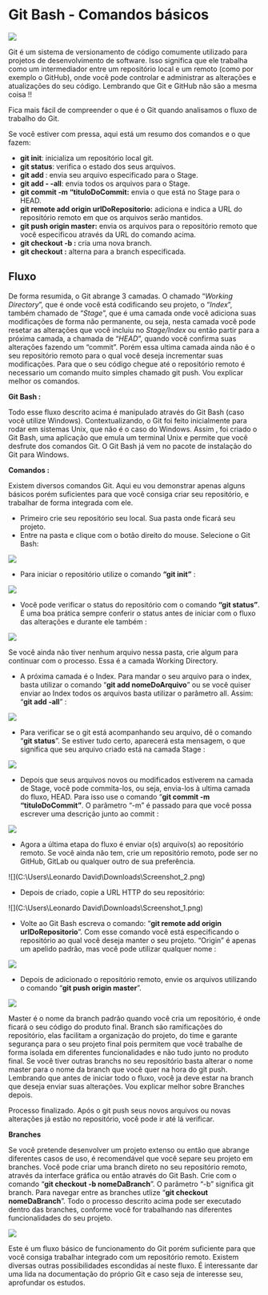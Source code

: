 #  Git Bash - Comandos básicos



![](https://www.stanleyulili.com/assets/images/posts/2019-08-13-install-git-bash/featured-image.jpg)

Git é um sistema de versionamento de código comumente utilizado para projetos de desenvolvimento de software. Isso significa que ele trabalha como um intermediador entre um repositório local e um remoto (como por exemplo o GitHub), onde você pode controlar e administrar as alterações e atualizações do seu código. Lembrando que Git e GitHub não são a mesma coisa !!

Fica mais fácil de compreender o que é o Git quando analisamos o fluxo de trabalho do Git.

Se você estiver com pressa, aqui está um resumo dos comandos e o que fazem:



- **git init**: inicializa um repositório local git.
- **git status**: verifica o estado dos seus arquivos.
- **git add <nomeDoArquivo>**: envia seu arquivo especificado para o Stage.
- **git add - -all**: envia todos os arquivos para o Stage.
- **git commit -m “tituloDoCommit:** envia o que está no Stage para o HEAD.
- **git remote add origin urlDoRepositorio:** adiciona e indica a URL do repositório remoto em que os arquivos serão mantidos.
- **git push origin master:** envia os arquivos para o repositório remoto que você especificou através da URL do comando acima.
- **git checkout -b <nomeDaBranch>:** cria uma nova branch.
- **git checkout <nomeDaBranch>:** alterna para a branch especificada.



## Fluxo



De forma resumida, o Git abrange 3 camadas. O chamado “*Working Directory*”, que é onde você está codificando seu projeto, o “*Index*”, também chamado de “*Stage*”, que é uma camada onde você adiciona suas modificações de forma não permanente, ou seja, nesta camada você pode resetar as alterações que você incluiu no *Stage/Index* ou então partir para a próxima camada, a chamada de “*HEAD*”, quando você confirma suas alterações fazendo um “commit”. Porém essa ultima camada ainda não é o seu repositório remoto para o qual você deseja incrementar suas modificações. Para que o seu código chegue até o repositório remoto é necessario um comando muito simples chamado git push. Vou explicar melhor os comandos.



**Git Bash :**

Todo esse fluxo descrito acima é manipulado através do Git Bash (caso você utilize Windows). Contextualizando, o Git foi feito inicialmente para rodar em sistemas Unix, que não é o caso do Windows. Assim , foi criado o Git Bash, uma aplicação que emula um terminal Unix e permite que você desfrute dos comandos Git. O Git Bash já vem no pacote de instalação do Git para Windows.

**Comandos :**

Existem diversos comandos Git. Aqui eu vou demonstrar apenas alguns básicos porém suficientes para que você consiga criar seu repositório, e trabalhar de forma integrada com ele.

- Primeiro crie seu repositório seu local. Sua pasta onde ficará seu projeto.
- Entre na pasta e clique com o botão direito do mouse. Selecione o Git Bash:



![](https://miro.medium.com/max/1400/1*f_df_iyGHWkHG1pLphNZyw.png)



- Para iniciar o repositório utilize o comando **“git init”** :



![](https://miro.medium.com/max/1400/1*VMU9I0iQxwqHrOK7dA3iQA.png)



- Você pode verificar o status do repositório com o comando **“git status”**. É uma boa prática sempre conferir o status antes de iniciar com o fluxo das alterações e durante ele também :



![](https://miro.medium.com/max/1400/1*k7RW7_0INMuJQJdHj0lIlA.png)



Se você ainda não tiver nenhum arquivo nessa pasta, crie algum para continuar com o processo. Essa é a camada Working Directory.

- A próxima camada é o Index. Para mandar o seu arquivo para o index, basta utilizar o comando “**git add nomeDoArquivo**” ou se você quiser enviar ao Index todos os arquivos basta utilizar o parâmetro all. Assim: “**git add -all**” :



![](https://miro.medium.com/max/1400/1*f84yELNeiEwJ79M5sukS4g.png)



- Para verificar se o git está acompanhando seu arquivo, dê o comando “**git status**”. Se estiver tudo certo, aparecerá esta mensagem, o que significa que seu arquivo criado está na camada Stage :



![](https://miro.medium.com/max/1400/1*CNm2brYa6WQBtL4sSHR9eg.png)



- Depois que seus arquivos novos ou modificados estiverem na camada de Stage, você pode commita-los, ou seja, envia-los à ultima camada do fluxo, HEAD. Para isso use o comando “**git commit -m “tituloDoCommit”**. O parâmetro “-m” é passado para que você possa escrever uma descrição junto ao commit :



![](https://miro.medium.com/max/1400/1*6soweW-slnqL1ks2eHldkQ.png)



- Agora a última etapa do fluxo é enviar o(s) arquivo(s) ao repositório remoto. Se você ainda não tem, crie um repositório remoto, pode ser no GitHub, GitLab ou qualquer outro de sua preferência.

![](C:\Users\Leonardo David\Downloads\Screenshot_2.png)



- Depois de criado, copie a URL HTTP do seu repositório:



![](C:\Users\Leonardo David\Downloads\Screenshot_1.png)



- Volte ao Git Bash escreva o comando: “**git remote add origin urlDoRepositorio**”. Com esse comando você está especificando o repositório ao qual você deseja manter o seu projeto. “Origin” é apenas um apelido padrão, mas você pode utilizar qualquer nome :



![](https://miro.medium.com/max/1400/1*ajqeuwTDipGoO8ivlIUEbw.png)





- Depois de adicionado o repositório remoto, envie os arquivos utilizando o comando “**git push origin master**”.



![](https://miro.medium.com/max/1400/1*ssd7BcrNFPGNA5pnkjNQjw.png)





Master é o nome da branch padrão quando você cria um repositório, é onde ficará o seu código do produto final. Branch são ramificações do repositório, elas facilitam a organização do projeto, do time e garante segurança para o seu projeto final pois permitem que você trabalhe de forma isolada em diferentes funcionalidades e não tudo junto no produto final. Se você tiver outras branchs no seu repositório basta alterar o nome master para o nome da branch que você quer na hora do git push. Lembrando que antes de iniciar todo o fluxo, você ja deve estar na branch que deseja enviar suas alterações. Vou explicar melhor sobre Branches depois.

Processo finalizado. Após o git push seus novos arquivos ou novas alterações já estão no repositório, você pode ir até lá verificar.

**Branches**

Se você pretende desenvolver um projeto extenso ou então que abrange diferentes casos de uso, é recomendável que você separe seu projeto em branches. Você pode criar uma branch direto no seu repositório remoto, através da interface gráfica ou então através do Git Bash. Crie com o comando “**git checkout -b nomeDaBranch**”. O parâmetro “-b” significa git branch. Para navegar entre as branches utlize “**git checkout nomeDaBranch**”. Todo o processo descrito acima pode ser executado dentro das branches, conforme você for trabalhando nas diferentes funcionalidades do seu projeto.



![](https://miro.medium.com/max/1400/1*m9rRim4V04OvchtoMZOTPw.png)





Este é um fluxo básico de funcionamento do Git porém suficiente para que você consiga trabalhar integrado com um repositório remoto. Existem diversas outras possibilidades escondidas aí neste fluxo. É interessante dar uma lida na documentação do próprio Git e caso seja de interesse seu, aprofundar os estudos.